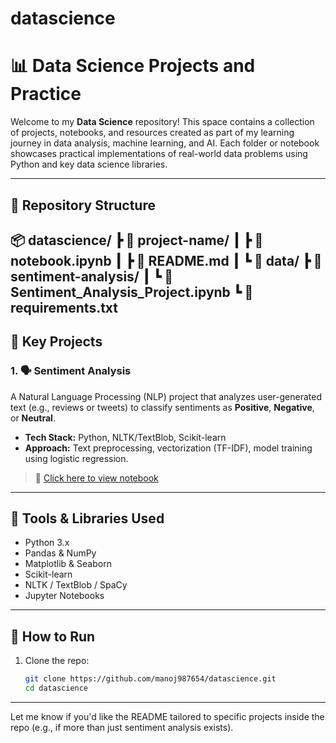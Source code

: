 # datascience
# 📊 Data Science Projects and Practice

Welcome to my **Data Science** repository! This space contains a collection of projects, notebooks, and resources created as part of my learning journey in data analysis, machine learning, and AI. Each folder or notebook showcases practical implementations of real-world data problems using Python and key data science libraries.

---

## 📁 Repository Structure

📦 datascience/
┣ 📂 project-name/
┃ ┣ 📄 notebook.ipynb
┃ ┣ 📄 README.md
┃ ┗ 📂 data/
┣ 📂 sentiment-analysis/
┃ ┗ 📄 Sentiment_Analysis_Project.ipynb
┗ 📄 requirements.txt
---

## 🧠 Key Projects

### 1. 🗣️ Sentiment Analysis  
A Natural Language Processing (NLP) project that analyzes user-generated text (e.g., reviews or tweets) to classify sentiments as **Positive**, **Negative**, or **Neutral**.  
- **Tech Stack:** Python, NLTK/TextBlob, Scikit-learn  
- **Approach:** Text preprocessing, vectorization (TF-IDF), model training using logistic regression.

> 📌 [Click here to view notebook](./sentiment-analysis/Sentiment_Analysis_Project.ipynb)

---

## 🔧 Tools & Libraries Used

- Python 3.x
- Pandas & NumPy
- Matplotlib & Seaborn
- Scikit-learn
- NLTK / TextBlob / SpaCy
- Jupyter Notebooks

---

## 📌 How to Run

1. Clone the repo:
   ```bash
   git clone https://github.com/manoj987654/datascience.git
   cd datascience

---

Let me know if you'd like the README tailored to specific projects inside the repo (e.g., if more than just sentiment analysis exists).
